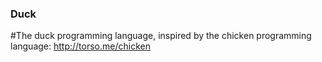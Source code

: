 ### Duck
#The duck programming language, inspired by the chicken programming language: http://torso.me/chicken

